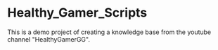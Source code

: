 # Healthy_Gamer_Scripts
This is a demo project of creating a knowledge base from the youtube channel "HealthyGamerGG". 
